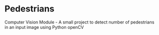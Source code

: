 # Pedestrians
Computer Vision Module - A small project to detect number of pedestrians in an input image using Python openCV
